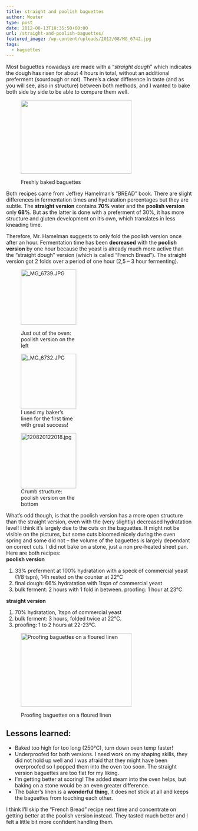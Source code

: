 ```yaml
---
title: straight and poolish baguettes
author: Wouter
type: post
date: 2012-08-13T10:35:50+00:00
url: /straight-and-poolish-baguettes/
featured_image: /wp-content/uploads/2012/08/MG_6742.jpg
tags:
  - baguettes
---
```

Most baguettes nowadays are made with a &#8220;_straight dough_&#8221; which indicates the dough has risen for about 4 hours in total, without an additional preferment (sourdough or not). There&#8217;s a clear difference in taste (and as you will see, also in structure) between both methods, and I wanted to bake both side by side to be able to compare them well.<figure id="attachment_382" style="width: 300px" class="wp-caption aligncenter">

[<img class="size-medium wp-image-382" title="_MG_6742" src="https://redzuurdesem.be/wp-content/uploads/2012/08/MG_6742-300x200.jpg" alt="" width="300" height="200" srcset="https://redzuurdesem.be/wp-content/uploads/2012/08/MG_6742-300x200.jpg 300w, https://redzuurdesem.be/wp-content/uploads/2012/08/MG_6742-700x467.jpg 700w, https://redzuurdesem.be/wp-content/uploads/2012/08/MG_6742.jpg 800w" sizes="(max-width: 300px) 100vw, 300px" />][1]<figcaption class="wp-caption-text">Freshly baked baguettes</figcaption></figure> 

Both recipes came from Jeffrey Hamelman&#8217;s &#8220;BREAD&#8221; book. There are slight differences in fermentation times and hydratation percentages but they are subtle. The **straight version** contains **70%** water and the **poolish version** only **68%**. But as the latter is done with a preferment of 30%, it has more structure and gluten development on it&#8217;s own, which translates in less kneading time.

Therefore, Mr. Hamelman suggests to only fold the poolish version once after an hour. Fermentation time has been **decreased** with the **poolish version** by one hour because the yeast is already much more active than the &#8220;straight dough&#8221; version (which is called &#8220;French Bread&#8221;). The straight version got 2 folds over a period of one hour (2,5 &#8211; 3 hour fermenting).<figure style="width: 150px" class="wp-caption alignleft">

[<img title="_MG_6739.JPG" src="https://lh5.ggpht.com/-BA80fhDdfJY/UCgZnug-BCI/AAAAAAAAGcA/MtlDINz1AiY/s150-c/_MG_6739.JPG" alt="_MG_6739.JPG" width="150" height="150" />][2]<figcaption class="wp-caption-text">Just out of the oven: poolish version on the left</figcaption></figure> <figure style="width: 150px" class="wp-caption alignleft">[<img title="_MG_6732.JPG" src="https://lh4.ggpht.com/-tRkXv-0Qk5U/UCgZkXp-_JI/AAAAAAAAGbo/z5J54Q1EL10/s150-c/_MG_6732.JPG" alt="_MG_6732.JPG" width="150" height="150" />][3]<figcaption class="wp-caption-text">I used my baker&#8217;s linen for the first time with great success!</figcaption></figure> <figure style="width: 150px" class="wp-caption alignleft">[<img title="120820122018.jpg" src="https://lh5.ggpht.com/-0TITiYYs2Kc/UCgZlU9Hk2I/AAAAAAAAGbw/0F2qy0z9gKY/s150-c/120820122018.jpg" alt="120820122018.jpg" width="150" height="150" />][4]<figcaption class="wp-caption-text">Crumb structure: poolish version on the bottom</figcaption></figure> 

<div style="clear: both;">
  What&#8217;s odd though, is that the poolish version has a more open structure than the straight version, even with the (very slightly) decreased hydratation level! I think it&#8217;s largely due to the cuts on the baguettes. It might not be visible on the pictures, but some cuts bloomed nicely during the oven spring and some did not &#8211; the volume of the baguettes is largely dependant on correct cuts. I did not bake on a stone, just a non pre-heated sheet pan.
</div>

<div style="clear: both;">
</div>

<div style="clear: both;">
  Here are both recipes:
</div>

<div style="clear: both;">
</div>

<div style="clear: both;">
  <strong>poolish version</strong>
</div>

<div style="clear: both;">
  <ol>
    <li>
      33% preferment at 100% hydratation with a speck of commercial yeast (1/8 tspn), 14h rested on the counter at 22°C
    </li>
    <li>
      final dough: 66% hydratation with 1tspn of commercial yeast
    </li>
    <li>
      bulk ferment: 2 hours with 1 fold in between. proofing: 1 hour at 23°C.
    </li>
  </ol>
  
  <p>
    <strong>straight version</strong>
  </p>
  
  <ol>
    <li>
      70% hydratation, 1tspn of commercial yeast
    </li>
    <li>
      bulk ferment: 3 hours, folded twice at 22°C.
    </li>
    <li>
      proofing: 1 to 2 hours at 22-23°C.
    </li>
  </ol><figure id="attachment_385" style="width: 300px" class="wp-caption aligncenter">
  
  <a href="https://redzuurdesem.be/wp-content/uploads/2012/08/MG_6738.jpg"><img class="size-medium wp-image-385 " title="Proofing baguettes on a floured linen" src="https://redzuurdesem.be/wp-content/uploads/2012/08/MG_6738-300x200.jpg" alt="Proofing baguettes on a floured linen" width="300" height="200" srcset="https://redzuurdesem.be/wp-content/uploads/2012/08/MG_6738-300x200.jpg 300w, https://redzuurdesem.be/wp-content/uploads/2012/08/MG_6738-700x467.jpg 700w, https://redzuurdesem.be/wp-content/uploads/2012/08/MG_6738.jpg 800w" sizes="(max-width: 300px) 100vw, 300px" /></a><figcaption class="wp-caption-text">Proofing baguettes on a floured linen</figcaption></figure>
</div>

<h2 style="clear: both;">
  Lessons learned:
</h2>

  * Baked too high for too long (250°C), turn down oven temp faster!
  * Underproofed for both versions. I need work on my shaping skills, they did not hold up well and I was afraid that they might have been overproofed so I popped them into the oven too soon. The straight version baguettes are too flat for my liking.
  * I&#8217;m getting better at scoring! The added steam into the oven helps, but baking on a stone would be an even greater difference.
  * The baker&#8217;s linen is a **wonderful thing**, it does not stick at all and keeps the baguettes from touching each other.

I think I&#8217;ll skip the &#8220;French Bread&#8221; recipe next time and concentrate on getting better at the poolish version instead. They tasted much better and I felt a little bit more confident handling them.

 [1]: https://redzuurdesem.be/wp-content/uploads/2012/08/MG_6742.jpg
 [2]: http://lh5.ggpht.com/-BA80fhDdfJY/UCgZnug-BCI/AAAAAAAAGcA/MtlDINz1AiY/s1024/_MG_6739.JPG "_MG_6739.JPG"
 [3]: http://lh4.ggpht.com/-tRkXv-0Qk5U/UCgZkXp-_JI/AAAAAAAAGbo/z5J54Q1EL10/s1024/_MG_6732.JPG "_MG_6732.JPG"
 [4]: http://lh5.ggpht.com/-0TITiYYs2Kc/UCgZlU9Hk2I/AAAAAAAAGbw/0F2qy0z9gKY/s1024/120820122018.jpg "120820122018.jpg"